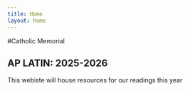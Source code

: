 ```yaml
---
title: Home
layout: home
---
```


#Catholic Memorial
## AP LATIN: 2025-2026


This webiste will house resources for our readings this year
